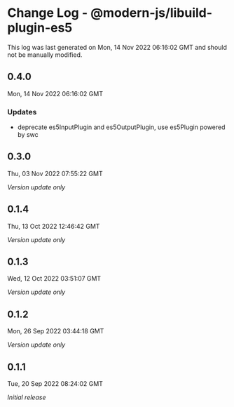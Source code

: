 # Change Log - @modern-js/libuild-plugin-es5

This log was last generated on Mon, 14 Nov 2022 06:16:02 GMT and should not be manually modified.

## 0.4.0
Mon, 14 Nov 2022 06:16:02 GMT

### Updates

- deprecate es5InputPlugin and es5OutputPlugin, use es5Plugin powered by swc

## 0.3.0
Thu, 03 Nov 2022 07:55:22 GMT

_Version update only_

## 0.1.4
Thu, 13 Oct 2022 12:46:42 GMT

_Version update only_

## 0.1.3
Wed, 12 Oct 2022 03:51:07 GMT

_Version update only_

## 0.1.2
Mon, 26 Sep 2022 03:44:18 GMT

_Version update only_

## 0.1.1
Tue, 20 Sep 2022 08:24:02 GMT

_Initial release_


